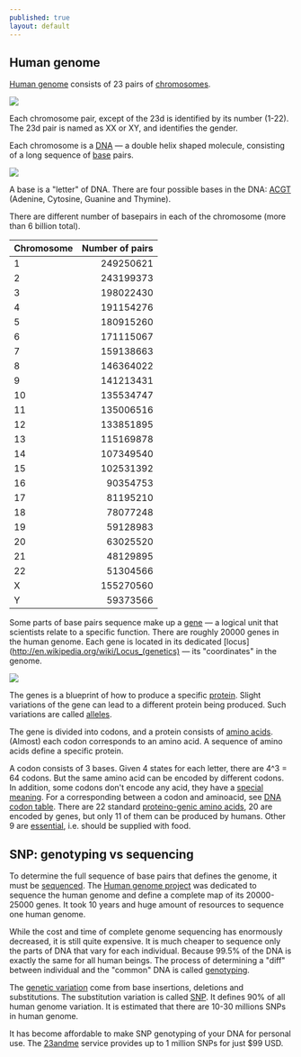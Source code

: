 ```yaml
---
published: true
layout: default
---
```


## Human genome

[Human genome](http://en.wikipedia.org/wiki/Human_genome) consists of 23 pairs of [chromosomes](http://en.wikipedia.org/wiki/Chromosome).

![](http://upload.wikimedia.org/wikipedia/commons/thumb/b/b2/Karyotype.png/300px-Karyotype.png)

Each chromosome pair, except of the 23d is identified by its number (1-22). The 23d pair is named as XX or XY, and identifies the gender.

Each chromosome is a [DNA](http://en.wikipedia.org/wiki/Dna) &mdash; a double helix shaped molecule, consisting of a long sequence of [base](http://en.wikipedia.org/wiki/Nucleobase) pairs.

![](http://ghr.nlm.nih.gov/handbook/illustrations/dnastructure.jpg)

A base is a "letter" of DNA. There are four possible bases in the DNA: [ACGT](http://en.wikipedia.org/wiki/ACGT) (Adenine, Cytosine, Guanine and Thymine).

There are different number of basepairs in each of the chromosome (more than 6 billion total).

|Chromosome|Number of pairs|
|:---------|--------------:|
|1	|249250621|
|2	|243199373|
|3	|198022430|
|4	|191154276|
|5	|180915260|
|6	|171115067|
|7	|159138663|
|8	|146364022|
|9	|141213431|
|10	|135534747|
|11	|135006516|
|12	|133851895|
|13	|115169878|
|14	|107349540|
|15	|102531392|
|16	|90354753|
|17	|81195210|
|18	|78077248|
|19	|59128983|
|20	|63025520|
|21	|48129895|
|22	|51304566|
|X	|155270560|
|Y	|59373566|

Some parts of base pairs sequence make up a [gene](http://en.wikipedia.org/wiki/Gene) &mdash; a logical unit that scientists relate to a specific function. There are roughly 20000 genes in the human genome. Each gene is located in its dedicated [locus](http://en.wikipedia.org/wiki/Locus_(genetics) &mdash; its "coordinates" in the genome.

![](http://upload.wikimedia.org/wikipedia/commons/thumb/0/07/Gene.png/300px-Gene.png)

The genes is a blueprint of how to produce a specific [protein](http://en.wikipedia.org/wiki/Protein). Slight variations of the gene can lead to a different protein being produced. Such variations are called [alleles](http://en.wikipedia.org/wiki/Allele).

The gene is divided into codons, and a protein consists of [amino acids](https://en.wikipedia.org/wiki/Amino_acid). (Almost) each codon corresponds to an amino acid. A sequence of amino acids define a specific protein.

A codon consists of 3 bases. Given 4 states for each letter, there are 4^3 = 64 codons. But the same amino acid can be encoded by different codons. In addition, some codons don't encode any acid, they have a [special meaning](http://en.wikipedia.org/wiki/Stop_codon). For a corresponding between a codon and aminoacid, see [DNA codon table](http://en.wikipedia.org/wiki/DNA_codon_table). There  are 22 standard [proteino-genic amino acids](http://en.wikipedia.org/wiki/Proteinogenic_amino_acid), 20 are encoded by genes, but only 11 of them can be produced by humans. Other 9 are [essential](http://en.wikipedia.org/wiki/Essential_amino_acid), i.e. should be supplied with food.

## SNP: genotyping vs sequencing

To determine the full sequence of base pairs that defines the genome, it must be [sequenced](http://en.wikipedia.org/wiki/DNA_sequencing). The [Human genome project](http://en.wikipedia.org/wiki/Human_Genome_Project) was dedicated to sequence the human genome and define a complete map of its 20000-25000 genes. It took 10 years and huge amount of resources to sequence one human genome. 

While the cost and time of complete genome sequencing has enormously decreased, it is still quite expensive. It is much cheaper to sequence only the parts of DNA that vary for each individual. Because 99.5% of the DNA is exactly the same for all human beings. The process of determining a "diff" between individual and the "common" DNA is called [genotyping](http://en.wikipedia.org/wiki/Genotyping).

The [genetic variation](http://en.wikipedia.org/wiki/Human_genetic_variation) come from base insertions, deletions and substitutions. The substitution variation is called [SNP](http://en.wikipedia.org/wiki/Single-nucleotide_polymorphism). It defines 90% of all human genome variation. It is estimated that there are 10-30 millions SNPs in human genome.

It has become affordable to make SNP genotyping of your DNA for personal use. The [23andme](http://en.wikipedia.org/wiki/23andMe) service provides up to 1 million SNPs for just $99 USD.
